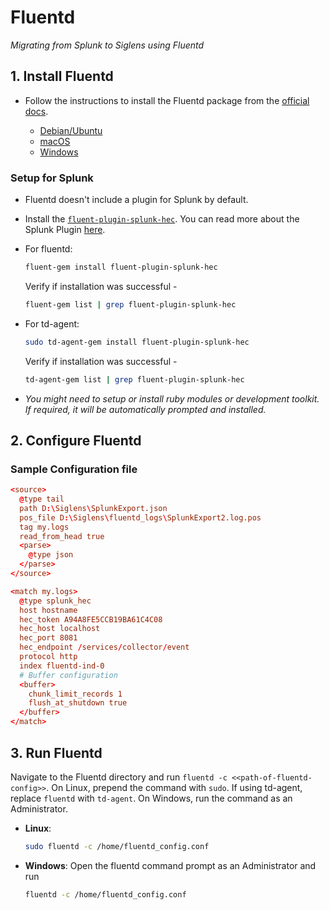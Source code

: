 # Fluentd

*Migrating from Splunk to Siglens using Fluentd*

## 1. Install Fluentd

- Follow the instructions to install the Fluentd package from the [official docs](https://docs.fluentd.org/installation).

    - [Debian/Ubuntu](https://docs.fluentd.org/installation/install-by-deb#installing-fluent-package)
    - [macOS](https://docs.fluentd.org/installation/obsolete-installation/treasure-agent-v4-installation/install-by-dmg-td-agent-v4)
    - [Windows](https://docs.fluentd.org/installation/install-by-msi)

### Setup for Splunk

- Fluentd doesn't include a plugin for Splunk by default.
- Install the [`fluent-plugin-splunk-hec`](https://github.com/splunk/fluent-plugin-splunk-hec). You can read more about the Splunk Plugin [here](https://docs.fluentd.org/v/0.12/output/splunk).
- For fluentd: 

  ```bash
  fluent-gem install fluent-plugin-splunk-hec
  ```
  Verify if installation was successful -
  ```bash
  fluent-gem list | grep fluent-plugin-splunk-hec
  ```

- For td-agent:

    ```bash
    sudo td-agent-gem install fluent-plugin-splunk-hec
    ```
    Verify if installation was successful -
    ```bash
    td-agent-gem list | grep fluent-plugin-splunk-hec
    ```

- _You might need to setup or install ruby modules or development toolkit. If required, it will be automatically prompted and installed._

## 2. Configure Fluentd

### Sample Configuration file

```conf
<source>
  @type tail
  path D:\Siglens\SplunkExport.json
  pos_file D:\Siglens\fluentd_logs\SplunkExport2.log.pos
  tag my.logs
  read_from_head true
  <parse>
    @type json
  </parse>
</source>

<match my.logs>
  @type splunk_hec
  host hostname
  hec_token A94A8FE5CCB19BA61C4C08
  hec_host localhost
  hec_port 8081
  hec_endpoint /services/collector/event
  protocol http
  index fluentd-ind-0
  # Buffer configuration
  <buffer>
    chunk_limit_records 1
    flush_at_shutdown true
  </buffer>
</match>
```

## 3. Run Fluentd

Navigate to the Fluentd directory and run `fluentd -c <<path-of-fluentd-config>>`. On Linux, prepend the command with `sudo`. If using td-agent, replace `fluentd` with `td-agent`. On Windows, run the command as an Administrator.

- **Linux**: 
    ```bash
    sudo fluentd -c /home/fluentd_config.conf
    ```
- **Windows**: Open the fluentd command prompt as an Administrator and run 
  ```bash
  fluentd -c /home/fluentd_config.conf
  ```